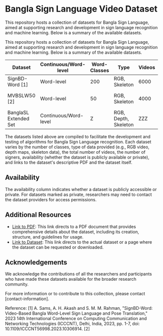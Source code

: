 # Bangla Sign Language Video Dataset

This repository hosts a collection of datasets for Bangla Sign Language, aimed at supporting research and development in sign language recognition and machine learning. Below is a summary of the available datasets.

This repository hosts a collection of datasets for Bangla Sign Language, aimed at supporting research and development in sign language recognition and machine learning. Below is a summary of the available datasets.

| Dataset               | Continuous/Word-level | Word-Classes | Type                 | Videos | Signers | Availability  | Paper Link                               | Dataset Link                        |
|-----------------------|-----------------------|---------|----------------------|--------|---------|---------------|------------------------------------------|------------------------------------|
| SignBD-Word  [1]         | Word-level            | 200     | RGB, Skeleton        | 6000   | 14 |  Yes     | Public        | [Link to PDF](https://ieeexplore.ieee.org/document/10306914) | [Link to Dataset](https://sites.google.com/view/signbd-word/dataset)|
| MVBSLW50 [2]    | Word-level | 50       | RGB, Skeleton         | 4000  | YY      | Public/Private| [Link to PDF](PDF-URL-HERE)              | [Link to Dataset](DATASET-URL-HERE)|
| BanglaSL Extended Set | Continuous/Word-level | Z       | RGB, Depth, Skeleton | ZZZ    | ZZ      | Public/Private| [Link to PDF](PDF-URL-HERE)              | [Link to Dataset](DATASET-URL-HERE)|


The datasets listed above are compiled to facilitate the development and testing of algorithms for Bangla Sign Language recognition. Each dataset varies by the number of classes, type of data provided (e.g., RGB video, depth maps, skeleton data), the total number of videos, the number of signers, availability (whether the dataset is publicly available or private), and links to the dataset's descriptive PDF and the dataset itself.

## Availability

The availability column indicates whether a dataset is publicly accessible or private. For datasets marked as private, researchers may need to contact the dataset providers for access permissions.

## Additional Resources

- [Link to PDF](PDF-URL-HERE): This link directs to a PDF document that provides comprehensive details about the dataset, including its creation, structure, and guidelines for usage.
- [Link to Dataset](DATASET-URL-HERE): This link directs to the actual dataset or a page where the dataset can be requested or downloaded.

## Acknowledgements

We acknowledge the contributions of all the researchers and participants who have made these datasets available for the broader research community.

For more information or to contribute to this collection, please contact [contact-information].

Reference: 
[1] A. Sams, A. H. Akash and S. M. M. Rahman, "SignBD-Word: Video-Based Bangla Word-Level Sign Language and Pose Translation," 2023 14th International Conference on Computing Communication and Networking Technologies (ICCCNT), Delhi, India, 2023, pp. 1-7, doi: 10.1109/ICCCNT56998.2023.10306914.
[2] 

